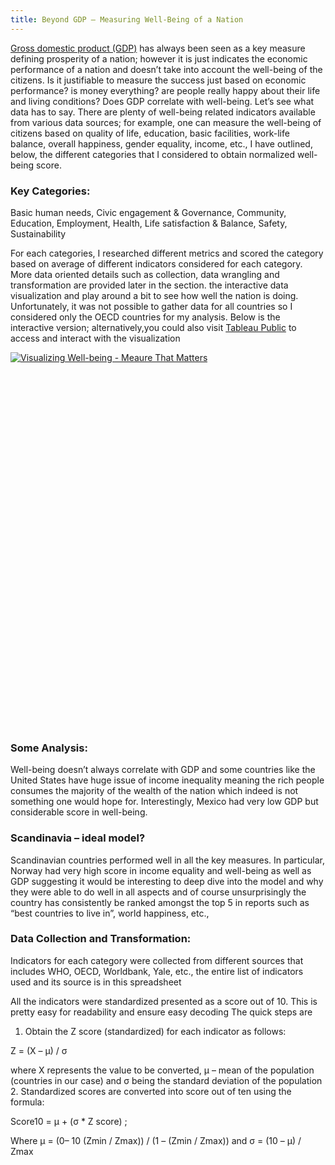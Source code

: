 ```yaml
---
title: Beyond GDP – Measuring Well-Being of a Nation
---
```

[Gross domestic product (GDP)](https://en.wikipedia.org/wiki/Gross_domestic_product) has always been seen as a key measure defining prosperity of a nation; however it is just indicates the economic performance of a nation and doesn’t take into account the well-being of the citizens. Is it justifiable to measure the success just based on economic performance? is money everything? are people really happy about their life and living conditions? Does GDP correlate with well-being. Let’s see what data has to say. There are plenty of well-being related indicators available from various data sources; for example, one can measure the well-being of citizens based on quality of life, education, basic facilities, work-life balance, overall happiness, gender equality, income, etc., I have outlined, below, the different categories that I considered to obtain normalized well-being score.
### Key Categories:

Basic human needs, Civic engagement & Governance, Community, Education, Employment, Health, Life satisfaction & Balance, Safety, Sustainability

For each categories, I researched different metrics and scored the category based on average of different indicators considered for each category. More data oriented details such as collection, data wrangling and transformation are provided later in the section. 
the interactive data visualization and play around a bit to see how well the nation is doing. Unfortunately, it was not possible to gather data for all countries so I considered only the OECD countries for my analysis. Below is the interactive version; alternatively,you could also visit [Tableau Public](https://public.tableau.com/views/Visualizing_Well-being/VisualizingWell-being?:embed=y&:display_count=yes&:showTabs=y) to access and interact with the visualization 

<script type='text/javascript' src='https://public.tableau.com/javascripts/api/viz_v1.js'></script><div class='tableauPlaceholder' style='width: 800px; height: 600px;'><noscript><a href='#'><img alt='Visualizing Well-being - Meaure That Matters  ' src='https:&#47;&#47;public.tableau.com&#47;static&#47;images&#47;Vi&#47;Visualizing_Well-being&#47;VisualizingWell-being&#47;1_rss.png' style='border: none' /></a></noscript><object class='tableauViz' width='1000' height='1000' style='display:none;'><param name='host_url' value='https%3A%2F%2Fpublic.tableau.com%2F' /> <param name='path' value='views&#47;Visualizing_Well-being&#47;VisualizingWell-being?:embed=y&amp;:display_count=y&amp;:showTabs=y' /> <param name='toolbar' value='yes' /><param name='static_image' value='https:&#47;&#47;public.tableau.com&#47;static&#47;images&#47;Vi&#47;Visualizing_Well-being&#47;VisualizingWell-being&#47;1.png' /> <param name='animate_transition' value='yes' /><param name='display_static_image' value='yes' /><param name='display_spinner' value='yes' /><param name='display_overlay' value='yes' /><param name='display_count' value='yes' /><param name='showTabs' value='y' /></object></div>

### Some Analysis: 

Well-being doesn’t always correlate with GDP and some countries like the United States have huge issue of income inequality meaning the rich people consumes the majority of the wealth of the nation which indeed is not something one would hope for. Interestingly, Mexico had very low GDP but considerable score in well-being.

### Scandinavia – ideal model?

Scandinavian countries performed well in all the key measures. In particular, Norway had very high score in income equality and well-being as well as GDP suggesting it would be interesting to deep dive into the model and why they were able to do well in all aspects and of course unsurprisingly the country has consistently be ranked amongst the top 5 in reports such as “best countries to live in”, world happiness, etc.,

### Data Collection and Transformation:

Indicators for each category were collected from different sources that includes WHO, OECD, Worldbank, Yale, etc., the entire list of indicators used and its source is in this spreadsheet

All the indicators were standardized presented as a score out of 10. This is pretty easy for readability and ensure easy decoding  The quick steps are
1. Obtain the Z score (standardized) for each indicator as follows:

Z = (X – µ) / σ

where X represents the value to be converted, µ – mean of the population (countries in our case) and  σ being the standard deviation of the population
2. Standardized scores are converted into score out of ten using the formula:

Score10 = µ + (σ * Z score) ;  

Where µ = (0– 10 (Zmin / Zmax)) / (1 – (Zmin / Zmax))  and σ = (10 – µ) / Zmax


